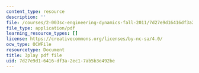 ```yaml
---
content_type: resource
description: ''
file: /courses/2-003sc-engineering-dynamics-fall-2011/7d27e9d16416df3a2ec17ab5b3e492be_d00XI_UTKQo.pdf
file_type: application/pdf
learning_resource_types: []
license: https://creativecommons.org/licenses/by-nc-sa/4.0/
ocw_type: OCWFile
resourcetype: Document
title: 3play pdf file
uid: 7d27e9d1-6416-df3a-2ec1-7ab5b3e492be
---
```

